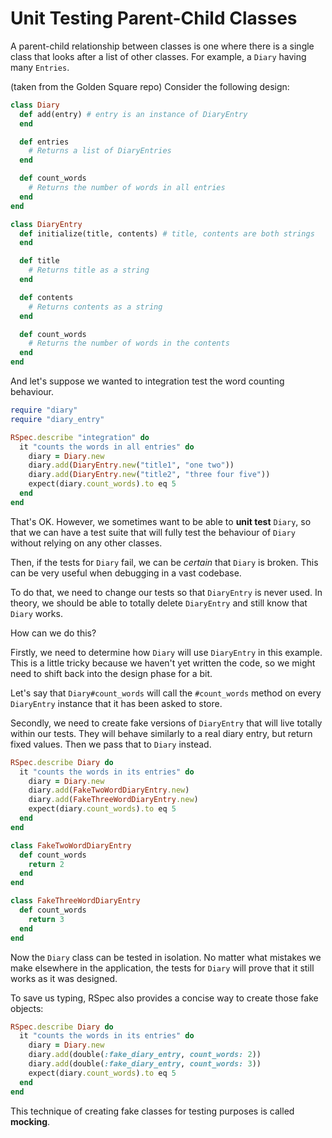 # Unit Testing Parent-Child Classes
A parent-child relationship between classes is one where there is a single class
that looks after a list of other classes. For example, a `Diary` having many
`Entries`.

(taken from the Golden Square repo) Consider the following design:

```ruby
class Diary
  def add(entry) # entry is an instance of DiaryEntry
  end

  def entries
    # Returns a list of DiaryEntries
  end

  def count_words
    # Returns the number of words in all entries
  end
end

class DiaryEntry
  def initialize(title, contents) # title, contents are both strings
  end

  def title
    # Returns title as a string
  end

  def contents
    # Returns contents as a string
  end

  def count_words
    # Returns the number of words in the contents
  end
end
```

And let's suppose we wanted to integration test the word counting behaviour.

```ruby
require "diary"
require "diary_entry"

RSpec.describe "integration" do
  it "counts the words in all entries" do
    diary = Diary.new
    diary.add(DiaryEntry.new("title1", "one two"))
    diary.add(DiaryEntry.new("title2", "three four five"))
    expect(diary.count_words).to eq 5
  end
end
```

That's OK. However, we sometimes want to be able to **unit test** `Diary`, so that we can have a test
suite that will fully test the behaviour of `Diary` without relying on any other
classes. 

Then, if the tests for `Diary` fail, we can be _certain_ that `Diary` is broken.
This can be very useful when debugging in a vast codebase.

To do that, we need to change our tests so that `DiaryEntry` is never used. In
theory, we should be able to totally delete `DiaryEntry` and still know that
`Diary` works.

How can we do this?

Firstly, we need to determine how `Diary` will use `DiaryEntry` in this example.
This is a little tricky because we haven't yet written the code, so we might
need to shift back into the design phase for a bit.

Let's say that `Diary#count_words` will call the `#count_words` method on every
`DiaryEntry` instance that it has been asked to store.

Secondly, we need to create fake versions of `DiaryEntry` that will live totally
within our tests. They will behave similarly to a real diary entry, but return
fixed values. Then we pass that to `Diary` instead.

```ruby
RSpec.describe Diary do
  it "counts the words in its entries" do
    diary = Diary.new
    diary.add(FakeTwoWordDiaryEntry.new)
    diary.add(FakeThreeWordDiaryEntry.new)
    expect(diary.count_words).to eq 5
  end
end

class FakeTwoWordDiaryEntry
  def count_words
    return 2
  end
end

class FakeThreeWordDiaryEntry
  def count_words
    return 3
  end
end
```

Now the `Diary` class can be tested in isolation. No matter what mistakes we
make elsewhere in the application, the tests for `Diary` will prove that it
still works as it was designed.

To save us typing, RSpec also provides a concise way to create those fake
objects:

```ruby
RSpec.describe Diary do
  it "counts the words in its entries" do
    diary = Diary.new
    diary.add(double(:fake_diary_entry, count_words: 2))
    diary.add(double(:fake_diary_entry, count_words: 3))
    expect(diary.count_words).to eq 5
  end
end
```

This technique of creating fake classes for testing purposes is called
**mocking**.
